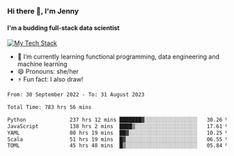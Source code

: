 ### Hi there 👋, I'm Jenny
#### I'm a budding full-stack data scientist

<a href="TechStack">
  <img align="center" src="https://github-readme-tech-stack.vercel.app/api/cards?align=center&titleAlign=center&showBorder=false&lineCount=1&theme=rose_pine&hideBg=true&line1=python,python,auto;scala,scala,auto;databricks,databricks,auto;apachespark,spark,auto;" alt="My Tech Stack" />
</a>

- 🌱 I’m currently learning functional programming, data engineering and machine learning 
- 😄 Pronouns: she/her 
- ⚡ Fun fact: I also draw! 

<!--START_SECTION:waka-->

```txt
From: 30 September 2022 - To: 31 August 2023

Total Time: 783 hrs 56 mins

Python              237 hrs 12 mins ███████▓░░░░░░░░░░░░░░░░░   30.26 %
JavaScript          138 hrs 2 mins  ████▒░░░░░░░░░░░░░░░░░░░░   17.61 %
YAML                80 hrs 19 mins  ██▓░░░░░░░░░░░░░░░░░░░░░░   10.25 %
Scala               51 hrs 19 mins  █▓░░░░░░░░░░░░░░░░░░░░░░░   06.55 %
TOML                45 hrs 48 mins  █▒░░░░░░░░░░░░░░░░░░░░░░░   05.84 %
```

<!--END_SECTION:waka-->
